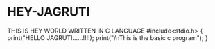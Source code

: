 # HEY-JAGRUTI
THIS IS HEY WORLD WRITTEN IN C LANGUAGE
#include<stdio.h>
{
print("HELLO JAGRUTI......!!!!);
print("/nThis is the basic c program");
}

